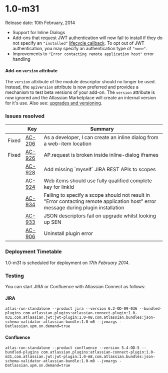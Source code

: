 # 1.0-m31

Release date: 10th February, 2014

* Support for Inline Dialogs
* Add-ons that request JWT authentication will now fail to install if they do not specify an ``"installed"``
[lifecycle callback](../modules/lifecycle.html). To opt out of JWT authentication, you may specify an authentication
type of ``"none"``.
* Improvements to `"Error contacting remote application host"` error handling

#### Add-on `version` attribute

The `version` attribute of the module descriptor should no longer be used. Instead, the `apiVersion` attribute is now
 preferred and provides a mechanism to test beta versions of your add-on. The `version` attribute is now ignored and
 the Atlassian Marketplace will create an internal version for it's use. Also see: [upgrades and versioning](https://developer.atlassian.com/static/connect/docs/developing/upgrades.html).

### Issues resolved

<table class="aui issue-table">
    <thead>
        <tr>
            <th></th>
            <th class='key'>Key</th>
            <th>Summary</th>
        </tr>
    </thead>
    <tbody>
        <tr>
            <td><span class="aui-icon aui-icon-small aui-icon-success">Fixed</span></td>
            <td><a href="https://ecosystem.atlassian.net/browse/AC-206">AC-206</a></td>
            <td>As a developer, I can create an inline dialog from a web-item location</td>
        </tr>
        <tr>
            <td><span class="aui-icon aui-icon-small aui-icon-success">Fixed</span></td>
            <td><a href="https://ecosystem.atlassian.net/browse/AC-926">AC-926</a></td>
            <td>AP.request is broken inside inline-dialog iframes</td>
        </tr>
        <tr>
            <td></td>
            <td><a href="https://ecosystem.atlassian.net/browse/AC-928">AC-928</a></td>
            <td>Add missing `myself` JIRA REST APIs to scopes</td>
        </tr>
        <tr>
            <td></td>
            <td><a href="https://ecosystem.atlassian.net/browse/AC-924">AC-924</a></td>
            <td>Web items should use fully qualified complete key for linkId</td>
        </tr>
        <tr>
            <td></td>
            <td><a href="https://ecosystem.atlassian.net/browse/AC-934">AC-934</a></td>
            <td>Failing to specify a scope should not result in "Error contacting remote application host" error message during plugin installation</td>
        </tr>
        <tr>
            <td></td>
            <td><a href="https://ecosystem.atlassian.net/browse/AC-933">AC-933</a></td>
            <td>JSON descriptors fail on upgrade whilst looking up SEN</td>
        </tr>
        <tr>
            <td></td>
            <td><a href="https://ecosystem.atlassian.net/browse/AC-906">AC-906</a></td>
            <td>Uninstall plugin error</td>
        </tr>
    </tbody>
</table>

### Deployment Timetable

1.0-m31 is scheduled for deployment on _17th February 2014_.

### Testing

You can start JIRA or Confluence with Atlassian Connect as follows:

#### JIRA
<pre><code data-lang="text">atlas-run-standalone --product jira --version 6.2-OD-09-036 --bundled-plugins com.atlassian.plugins:atlassian-connect-plugin:1.0-m31,com.atlassian.jwt:jwt-plugin:1.0-m8,com.atlassian.bundles:json-schema-validator-atlassian-bundle:1.0-m0 --jvmargs -Datlassian.upm.on.demand=true</code></pre>

#### Confluence
<pre><code data-lang="text">atlas-run-standalone --product confluence --version 5.4-OD-5 --bundled-plugins com.atlassian.plugins:atlassian-connect-plugin:1.0-m31,com.atlassian.jwt:jwt-plugin:1.0-m8,com.atlassian.bundles:json-schema-validator-atlassian-bundle:1.0-m0 --jvmargs -Datlassian.upm.on.demand=true</code></pre>
